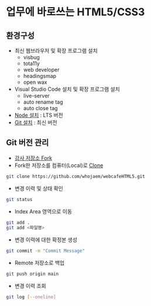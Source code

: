 # 업무에 바로쓰는 HTML5/CSS3

## 환경구성
- 최신 웹브라우저 및 확장 프로그램 설치
  - visbug
  - tota11y
  - web developer
  - headingsmap
  - open wax
- Visual Studio Code  설치 및 확장 프로그램 설치
  - live-server
  - auto rename tag
  - auto close tag
- [Node 설치](https://nodejs.org/en/)
: LTS 버전
- [Git 설치](https://git-scm.com/)
: 최신 버전

## Git 버전 관리
- [강사 저장소 Fork](https://github.com/seulbinim/webcafeHTML5)
- Fork한 저장소를 컴퓨터(Local)로 [Clone](https://github.com/whojaem/webcafeHTML5.git)  
```bash
git clone https://github.com/whojaem/webcafeHTML5.git
```

- 변경 이력 및 상태 확인
```bash
git status
```
- Index Area 영역으로 이동
```bash
git add .
git add <파일명>
```
- 변경 이력에 대한 확정본 생성
```bash
git commit -m "Commit Message"
```
- Remote 저장소로 백업
```bash
git push origin main
```
- 변경 이력 조회
```bash
git log [--oneline]
```
